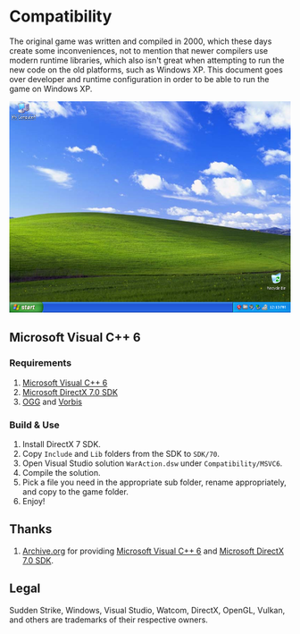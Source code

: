 # Compatibility
The original game was written and compiled in 2000, which these days create some inconveniences, not to mention that newer compilers use modern runtime libraries, which also isn't great when attempting to run the new code on the old platforms, such as Windows XP. This document goes over developer and runtime configuration in order to be able to run the game on Windows XP.

![Windows XP](Extras/WinXP.PNG)

## Microsoft Visual C++ 6

### Requirements
1. [Microsoft Visual C++ 6](https://archive.org/details/en_vs6_ent)
2. [Microsoft DirectX 7.0 SDK](https://archive.org/details/dx7sdk-7001)
3. [OGG](https://github.com/xiph/ogg) and [Vorbis](https://github.com/xiph/vorbis)

### Build & Use
1. Install DirectX 7 SDK.
2. Copy `Include` and `Lib` folders from the SDK to `SDK/70`.
3. Open Visual Studio solution `WarAction.dsw` under `Compatibility/MSVC6`.
4. Compile the solution.
5. Pick a file you need in the appropriate sub folder, rename appropriately, and copy to the game folder.
6. Enjoy!

## Thanks
1. [Archive.org](https://archive.org/) for providing [Microsoft Visual C++ 6](https://archive.org/details/en_vs6_ent) and [Microsoft DirectX 7.0 SDK](https://archive.org/details/dx7sdk-7001).

## Legal
Sudden Strike, Windows, Visual Studio, Watcom, DirectX, OpenGL, Vulkan, and others are trademarks of their respective owners.
